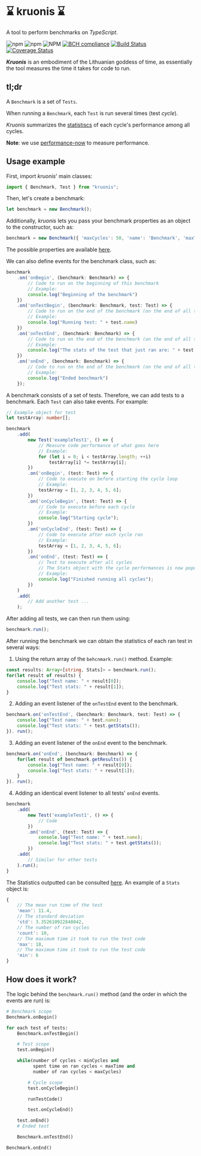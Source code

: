 # :hourglass: kruonis :hourglass:

A tool to perform benchmarks on _TypeScript_.

![npm](https://img.shields.io/npm/v/kruonis)
![npm](https://img.shields.io/npm/dm/kruonis)
![NPM](https://img.shields.io/npm/l/kruonis)
[![BCH compliance](https://bettercodehub.com/edge/badge/most-inesctec/kruonis?branch=master)](https://bettercodehub.com/)
[![Build Status](https://travis-ci.com/most-inesctec/kruonis.svg?token=J52cxsfW92GANe4gUJgy&branch=master)](https://travis-ci.com/most-inesctec/kruonis)
[![Coverage Status](https://coveralls.io/repos/github/most-inesctec/kruonis/badge.svg?branch=master)](https://coveralls.io/github/most-inesctec/kruonis?branch=master)

___Kruonis___ is an embodiment of the Lithuanian goddess of time, as essentially the tool measures the time it takes for code to run.

## tl;dr

A `Benchmark` is a set of `Tests`.

When running a `Benchmark`, each `Test` is run several times (test _cycle_). 

_Kruonis_ summarizes the [statistiscs](https://github.com/most-inesctec/kruonis/blob/master/src/Stats/Stats.ts) of each cycle's performance among all cycles. 

__Note__: we use [performance-now](https://www.npmjs.com/package/performance-now) to measure performance.


## Usage example

First, import _kruonis_' main classes:

```TypeScript
import { Benchmark, Test } from "kruonis";
```

Then, let's create a benchmark:

```TypeScript
let benchmark = new Benchmark();
```

Additionally, _kruonis_ lets you pass your benchmark properties as an object to the constructor, such as: 

```TypeScript
benchmark = new Benchmark({ 'maxCycles': 50, 'name': 'Benchmark', 'maxTime': 15 });
```

The possible properties are available [here](https://github.com/most-inesctec/kruonis/blob/master/src/BenchmarkProperties.ts).

We can also define events for the benchmark class, such as:
```TypeScript
benchmark
    .on('onBegin', (benchmark: Benchmark) => {
        // Code to run on the beginning of this benchmark
        // Example:
        console.log("Beginning of the benchmark")
    })
    .on('onTestBegin', (benchmark: Benchmark, test: Test) => {
        // Code to run on the end of the benchmark (on the end of all tests)
        // Example:
        console.log("Running test: " + test.name)
    })
    .on('onTestEnd', (benchmark: Benchmark) => {
        // Code to run on the end of the benchmark (on the end of all tests)
        // Example:
        console.log("The stats of the test that just ran are: " + test.getStats())
    })
    .on('onEnd', (benchmark: Benchmark) => {
        // Code to run on the end of the benchmark (on the end of all tests)
        // Example:
        console.log("Ended benchmark")
    });
```

A benchmark consists of a set of tests. Therefore, we can add tests to a benchmark. Each `Test` can also take events. For example:

```TypeScript
// Example object for test
let testArray: number[];

benchmark
    .add(
        new Test('exampleTest1', () => {
            // Measure code performance of what goes here
            // Example:
            for (let i = 0; i < testArray.length; ++i)
                testArray[i] *= testArray[i];
        })
        .on('onBegin', (test: Test) => {
            // Code to execute on before starting the cycle loop
            // Example:
            testArray = [1, 2, 3, 4, 5, 6];
        })
        .on('onCycleBegin', (test: Test) => {
            // Code to execute before each cycle
            // Example:
            console.log("Starting cycle");
        })
        .on('onCycleEnd', (test: Test) => {
            // Code to execute after each cycle ran
            // Example:
            testArray = [1, 2, 3, 4, 5, 6];
        })
        .on('onEnd', (test: Test) => {
            // Test to execute after all cycles
            // The Stats object with the cycle performances is now populated
            // Example:
            console.log("Finished running all cycles");
        })
    )
    .add(
        // Add another test ...
    );
```

After adding all tests, we can then run them using:
```TypeScript
benchmark.run();
```

After running the benchmark we can obtain the statistics of each ran test in several ways:
1. Using the return array of the `behcnmark.run()` method. Example:
```TypeScript
const results: Array<[string, Stats]> = benchmark.run();
for(let result of results) {
    console.log("Test name: " + result[0]);
    console.log("Test stats: " + result[1]);
}
```
2. Adding an event listener of the `onTestEnd` event to the benchmark.
```TypeScript
benchmark.on('onTestEnd', (benchmark: Benchmark, test: Test) => {
    console.log("Test name: " + test.name);
    console.log("Test stats: " + test.getStats());
}). run();
```
3. Adding an event listener of the `onEnd` event to the benchmark.
```TypeScript
benchmark.on('onEnd', (benchmark: Benchmark) => {
    for(let result of benchmark.getResults()) {
        console.log("Test name: " + result[0]);
        console.log("Test stats: " + result[1]);
    }
}). run();
```
4. Adding an identical event listener to all tests' `onEnd` events.
```TypeScript
benchmark
    .add(
        new Test('exampleTest1', () => {
            // Code
        })
        .on('onEnd', (test: Test) => {
            console.log("Test name: " + test.name);
            console.log("Test stats: " + test.getStats());
        })
    .add(
        // Similar for other tests
    ).run();
}
```

The Statistics outputted can be consulted [here](https://github.com/most-inesctec/kruonis/blob/master/src/Stats/Stats.ts). An example of a `Stats` object is:
```TypeScript
{
    // The mean run time of the test
    'mean': 11.4,
    // The standard deviation
    'std': 3.352610922848042,
    // The number of ran cycles
    'count': 10,
    // The maximum time it took to run the test code
    'max': 18,
    // The maximum time it took to run the test code
    'min': 6
}
```

## How does it work?

The logic behind the `benchmark.run()` method (and the order in which the events are run) is:
```python
# Benchmark scope
Benchmark.onBegin()

for each test of tests:
    Benchmark.onTestBegin()

    # Test scope
    test.onBegin()

    while(number of cycles < minCycles and
          spent time on ran cycles < maxTime and
          number of ran cycles < maxCycles)

        # Cycle scope
        test.onCycleBegin()

        runTestCode()

        test.onCycleEnd()

    test.onEnd()
    # Ended test

    Benchmark.onTestEnd()

Benchmark.onEnd()
```
